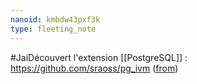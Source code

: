 ```yaml
---
nanoid: kmbdw43pxf3k
type: fleeting_note
---
```

#JaiDécouvert l'extension [[PostgreSQL]] : https://github.com/sraoss/pg_ivm ([from](https://github.com/paradedb/paradedb/blob/149f66db5cf691431797f59946343c15ab042850/docker/Dockerfile#L154C29-L154C61))
